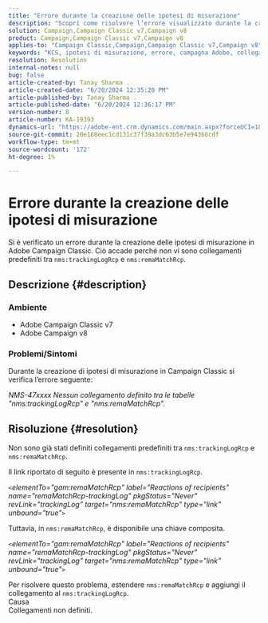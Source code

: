 ```yaml
---
title: "Errore durante la creazione delle ipotesi di misurazione"
description: "Scopri come risolvere l’errore visualizzato durante la creazione delle ipotesi di misurazione in Adobe Campaign Classic."
solution: Campaign,Campaign Classic v7,Campaign v8
product: Campaign,Campaign Classic v7,Campaign v8
applies-to: "Campaign Classic,Campaign,Campaign Classic v7,Campaign v8"
keywords: "KCS, ipotesi di misurazione, errore, campagna Adobe, collegamento"
resolution: Resolution
internal-notes: null
bug: false
article-created-by: Tanay Sharma .
article-created-date: "6/20/2024 12:35:20 PM"
article-published-by: Tanay Sharma .
article-published-date: "6/20/2024 12:36:17 PM"
version-number: 8
article-number: KA-19393
dynamics-url: "https://adobe-ent.crm.dynamics.com/main.aspx?forceUCI=1&pagetype=entityrecord&etn=knowledgearticle&id=37bcfa8b-012f-ef11-840b-6045bd0065b6"
source-git-commit: 20e168eec1cd131c37f39a3dc63b5e7e94366cdf
workflow-type: tm+mt
source-wordcount: '172'
ht-degree: 1%

---
```


# Errore durante la creazione delle ipotesi di misurazione


Si è verificato un errore durante la creazione delle ipotesi di misurazione in Adobe Campaign Classic. Ciò accade perché non vi sono collegamenti predefiniti tra `nms:trackingLogRcp` e `nms:remaMatchRcp`.

## Descrizione {#description}


### Ambiente

- Adobe Campaign Classic v7
- Adobe Campaign v8


### Problemi/Sintomi

Durante la creazione di ipotesi di misurazione in Campaign Classic si verifica l’errore seguente:

*NMS-47xxxx Nessun collegamento definito tra le tabelle &quot;nms:trackingLogRcp&quot; e &quot;nms:remaMatchRcp&quot;.*


## Risoluzione {#resolution}


Non sono già stati definiti collegamenti predefiniti tra `nms:trackingLogRcp` e `nms:remaMatchRcp`.

Il link riportato di seguito è presente in `nms:trackingLogRcp`.

*`<`elementTo=&quot;gam:remaMatchRcp&quot; label=&quot;Reactions of recipients&quot; name=&quot;remaMatchRcp-trackingLog&quot; pkgStatus=&quot;Never&quot; revLink=&quot;trackingLog&quot; target=&quot;nms:remaMatchRcp&quot; type=&quot;link&quot; unbound=&quot;true&quot;`>`*

Tuttavia, in `nms:remaMatchRcp`, è disponibile una chiave composita.

*`<`elementTo=&quot;gam:remaMatchRcp&quot; label=&quot;Reactions of recipients&quot; name=&quot;remaMatchRcp-trackingLog&quot; pkgStatus=&quot;Never&quot; revLink=&quot;trackingLog&quot; target=&quot;nms:remaMatchRcp&quot; type=&quot;link&quot; unbound=&quot;true&quot;`>`*

Per risolvere questo problema, estendere `nms:remaMatchRcp` e aggiungi il collegamento al `nms:trackingLogRcp`.
<br>Causa<br>
Collegamenti non definiti.
